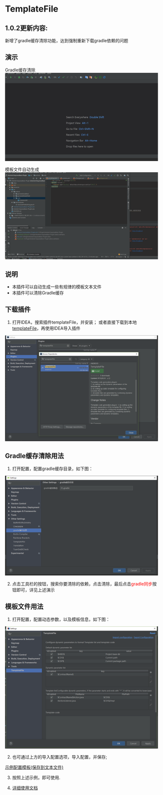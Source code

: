 # TemplateFile

## 1.0.2更新内容:
新增了gradle缓存清除功能，达到强制重新下载gradle依赖的问题

## 演示
Gradle缓存清除
![演示](image/清除gradle缓存.gif)

模板文件自动生成
![演示](image/示例.gif)

## 说明
- 本插件可以自动生成一些有规律的模板文本文件
- 本插件可以清除Gradle缓存

## 下载插件    
1. 打开IDEA，搜索插件templateFile，并安装；
 或者直接下载到本地[templateFile](https://raw.githubusercontent.com/alfredxl/TemplateFile/master/TemplateFile.zip)，再使用IDEA导入插件  

![安装插件](image/20180824175845.png)      

## Gradle缓存清除用法  
1. 打开配置，配置gradle缓存目录，如下图：
 
![配置](image/缓存配置.png)   

2. 点击工具栏的按钮，搜索你要清除的依赖，点击清除，最后点击<font color=#FF0000>gradle同步</font>按钮即可，详见上述演示

## 模板文件用法     
1. 打开配置，配置动态参数，以及模板信息，如下图：    

![配置](image/20180822175117.png)   

2. 也可通过上方的导入配置选项，导入配置，并保存;    

[示例配置模板(保存到文本文件)](config/templateConfiguration.txt)

3. 按照上述示例，即可使用.    

4. [详细使用文档](https://blog.csdn.net/vv765947965/article/details/82109676)

